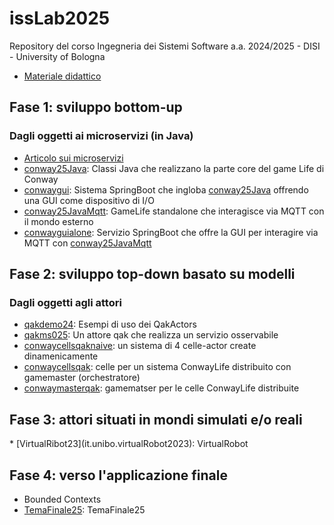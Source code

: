# issLab2025
Repository del corso Ingegneria dei Sistemi Software a.a. 2024/2025 - DISI - University of Bologna
  * [Materiale didattico](iss25Material/docs/_build/html)

<h2 id="Fase1">Fase 1: sviluppo bottom-up</h2>   <!-- comment: ancora personalizzata](https://github.com/anatali/issLab2025/Fase1) -->

### Dagli oggetti ai microservizi (in Java)
  * [Articolo sui microservizi](iss25Material/docs/_build/html/_static/msoIEEE.pdf)
  * [conway25Java](conway25Java): Classi Java che realizzano la parte core del game Life di Conway
  * [conwaygui](conwaygui): Sistema SpringBoot che ingloba [conway25Java](conway25Java) offrendo una GUI come dispositivo di I/O
  * [conway25JavaMqtt](conway25JavaMqtt): GameLife standalone che interagisce via MQTT con il mondo esterno
  * [conwayguialone](conwayguialone): Servizio SpringBoot che offre la GUI per interagire via MQTT con [conway25JavaMqtt](conway25JavaMqtt)  


<h2 id="Fase2">Fase 2: sviluppo top-down basato su modelli</h2> 

### Dagli oggetti agli attori 

 * [qakdemo24](qakdemo24): Esempi di uso dei QakActors
 * [qakms025](qakms025): Un attore qak che realizza un servizio osservabile
 * [conwaycellsqaknaive](conwaycellsqaknaive): un sistema di 4 celle-actor create dinamenicamente
 * [conwaycellsqak](conwaycellsqak): celle per un sistema ConwayLife distribuito con gamemaster (orchestratore)
 * [conwaymasterqak](conwaymasterqak): gamematser per le celle  ConwayLife distribuite


<h2 id="Fase2">Fase 3: attori situati in mondi simulati e/o reali</h2> 
 * [VirtualRibot23](it.unibo.virtualRobot2023): VirtualRobot

<h2 id="Fase2">Fase 4: verso l'applicazione finale</h2> 

 *   Bounded Contexts
 * [TemaFinale25](iss25Material/docs/_build/html/TemaFinale25.html): TemaFinale25
